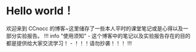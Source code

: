 # Hello world！

欢迎来到 CCnocc 的博客~这里储存了一些本人平时的课堂笔记或是心得以及一部分实验报告。
!!! info "使用须知"
    - 这个博客中的笔记以及实验报告存在的目的都是提供给大家交流学习！
    - ！！！请勿抄袭！！！ !!!
